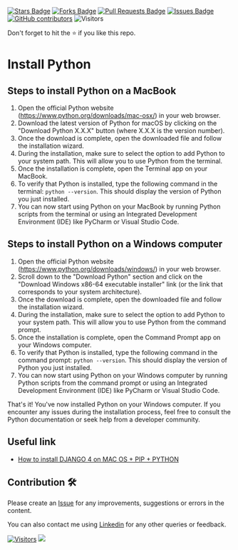 <a href="https://github.com/drshahizan/learn-django/stargazers"><img src="https://img.shields.io/github/stars/drshahizan/learn-django" alt="Stars Badge"/></a>
<a href="https://github.com/drshahizan/learn-django/network/members"><img src="https://img.shields.io/github/forks/drshahizan/learn-django" alt="Forks Badge"/></a>
<a href="https://github.com/drshahizan/learn-django/pulls"><img src="https://img.shields.io/github/issues-pr/drshahizan/learn-django" alt="Pull Requests Badge"/></a>
<a href="https://github.com/drshahizan/learn-django/issues"><img src="https://img.shields.io/github/issues/drshahizan/learn-django" alt="Issues Badge"/></a>
<a href="https://github.com/drshahizan/learn-django/graphs/contributors"><img alt="GitHub contributors" src="https://img.shields.io/github/contributors/drshahizan/learn-django?color=2b9348"></a>
![Visitors](https://api.visitorbadge.io/api/visitors?path=https%3A%2F%2Fgithub.com%2Fdrshahizan%2Flearn-django&labelColor=%23d9e3f0&countColor=%23697689&style=flat)

Don't forget to hit the :star: if you like this repo.
# Install Python

## Steps to install Python on a MacBook

1. Open the official Python website (https://www.python.org/downloads/mac-osx/) in your web browser.
2. Download the latest version of Python for macOS by clicking on the "Download Python X.X.X" button (where X.X.X is the version number).
3. Once the download is complete, open the downloaded file and follow the installation wizard.
4. During the installation, make sure to select the option to add Python to your system path. This will allow you to use Python from the terminal.
5. Once the installation is complete, open the Terminal app on your MacBook.
6. To verify that Python is installed, type the following command in the terminal: `python --version`. This should display the version of Python you just installed.
7. You can now start using Python on your MacBook by running Python scripts from the terminal or using an Integrated Development Environment (IDE) like PyCharm or Visual Studio Code.

## Steps to install Python on a Windows computer

1. Open the official Python website (https://www.python.org/downloads/windows/) in your web browser.
2. Scroll down to the "Download Python" section and click on the "Download Windows x86-64 executable installer" link (or the link that corresponds to your system architecture).
3. Once the download is complete, open the downloaded file and follow the installation wizard.
4. During the installation, make sure to select the option to add Python to your system path. This will allow you to use Python from the command prompt.
5. Once the installation is complete, open the Command Prompt app on your Windows computer.
6. To verify that Python is installed, type the following command in the command prompt: `python --version`. This should display the version of Python you just installed.
7. You can now start using Python on your Windows computer by running Python scripts from the command prompt or using an Integrated Development Environment (IDE) like PyCharm or Visual Studio Code.

That's it! You've now installed Python on your Windows computer. If you encounter any issues during the installation process, feel free to consult the Python documentation or seek help from a developer community.

## Useful link
- [How to install DJANGO 4 on MAC OS + PIP + PYTHON](https://youtu.be/RuWYPHKrhEs)

## Contribution 🛠️
Please create an [Issue](https://github.com/drshahizan/learn-django/issues) for any improvements, suggestions or errors in the content.

You can also contact me using [Linkedin](https://www.linkedin.com/in/drshahizan/) for any other queries or feedback.

[![Visitors](https://api.visitorbadge.io/api/visitors?path=https%3A%2F%2Fgithub.com%2Fdrshahizan&labelColor=%23697689&countColor=%23555555&style=plastic)](https://visitorbadge.io/status?path=https%3A%2F%2Fgithub.com%2Fdrshahizan)
![](https://hit.yhype.me/github/profile?user_id=81284918)

